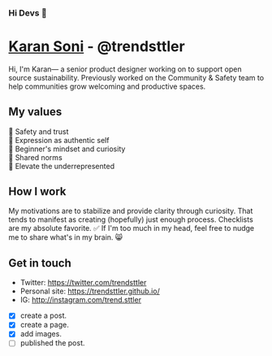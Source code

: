 ### Hi Devs 👋

# <a href="https://trendsttler.github.io/">Karan Soni</a> - @trendsttler
Hi, I'm Karan— a senior product designer working on to support open source sustainability. Previously worked on the Community & Safety team to help communities grow welcoming and productive spaces.

## My values
💖 Safety and trust<br>
🌟 Expression as authentic self<br>
🍏 Beginner's mindset and curiosity<br>
🙌 Shared norms<br>
🚀 Elevate the underrepresented

## How I work
My motivations are to stabilize and provide clarity through curiosity. That tends to manifest as creating (hopefully) just enough process. Checklists are my absolute favorite. ✅ If I'm too much in my head, feel free to nudge me to share what's in my brain. 😸

## Get in touch
- Twitter: https://twitter.com/trendsttler
- Personal site: https://trendsttler.github.io/
- IG: http://instagram.com/trend.sttler

- [x] create a post.
- [x] create a page.
- [x] add images.
- [ ] published the post.

<!--
**trendsttler/trendsttler** is a ✨ _special_ ✨ repository because its `README.md` (this file) appears on your GitHub profile.

Here are some ideas to get you started:

- 🔭 I’m currently working on ...
- 🌱 I’m currently learning ...
- 👯 I’m looking to collaborate on ...
- 🤔 I’m looking for help with ...
- 💬 Ask me about ...
- 📫 How to reach me: ...
- 😄 Pronouns: ...
- ⚡ Fun fact: ...
-->
